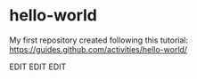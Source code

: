 # hello-world


My first repository created following this tutorial: https://guides.github.com/activities/hello-world/

EDIT EDIT EDIT
